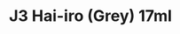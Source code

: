 ---
layout: product
title: "J3 Hai-iro (Grey) 17ml"
price: "320" 
desc: "Akrilna boja 17mL"
img_path: "/assets/img/AK2061.jpg"
brand: "AK "
available: true
special_offer: false
new: false
soon: false
cat: "020000"
subcat: "020200"
subsubcat: "020203"
sifra: "AK2061"
popular: true
---
